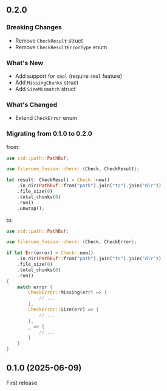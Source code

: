## 0.2.0

### Breaking Changes

- Remove `CheckResult` struct
- Remove `CheckResultErrorType` enum

### What's New

- Add support for `smol` (require `smol` feature)
- Add `MissingChunks` struct
- Add `SizeMismatch` struct

### What's Changed

- Extend `CheckError` enum

### Migrating from 0.1.0 to 0.2.0

from:

```rust
use std::path::PathBuf;

use filerune_fusion::check::{Check, CheckResult};

let result: CheckResult = Check::new()
    .in_dir(PathBuf::from("path").join("to").join("dir"))
    .file_size(0)
    .total_chunks(0)
    .run()
    .unwrap();
```

to:

```rust
use std::path::PathBuf;

use filerune_fusion::check::{Check, CheckError};

if let Err(error) = Check::new()
    .in_dir(PathBuf::from("path").join("to").join("dir"))
    .file_size(0)
    .total_chunks(0)
    .run()
{
    match error {
        CheckError::Missing(err) => {
            // ...
        },
        CheckError::Size(err) => {
            // ...
        },
        _ => {
            // ...
        }
    }
}
```

## 0.1.0 (2025-06-09)

First release
